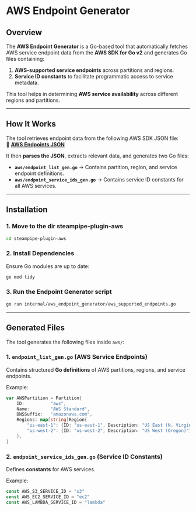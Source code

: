 
# **AWS Endpoint Generator**

## **Overview**
The **AWS Endpoint Generator** is a Go-based tool that automatically fetches AWS service endpoint data from the **AWS SDK for Go v2** and generates Go files containing:

1. **AWS-supported service endpoints** across partitions and regions.
2. **Service ID constants** to facilitate programmatic access to service metadata.

This tool helps in determining **AWS service availability** across different regions and partitions.

---

## **How It Works**
The tool retrieves endpoint data from the following AWS SDK JSON file:  
🔗 **[AWS Endpoints JSON](https://raw.githubusercontent.com/aws/aws-sdk-go-v2/master/codegen/smithy-aws-go-codegen/src/main/resources/software/amazon/smithy/aws/go/codegen/endpoints.json)**  

It then **parses the JSON**, extracts relevant data, and generates two Go files:
- **`aws/endpoint_list_gen.go`** → Contains partition, region, and service endpoint definitions.
- **`aws/endpoint_service_ids_gen.go`** → Contains service ID constants for all AWS services.

---

## **Installation**
### **1. Move to the dir steampipe-plugin-aws**
```sh
cd steampipe-plugin-aws
```

### **2. Install Dependencies**
Ensure Go modules are up to date:
```sh
go mod tidy
```

### **3. Run the Endpoint Generator script**

```sh
go run internal/aws_endpoint_generator/aws_supported_endpoints.go 
```

---

## **Generated Files**
The tool generates the following files inside `aws/`:

### **1. `endpoint_list_gen.go`** (AWS Service Endpoints)
Contains structured **Go definitions** of AWS partitions, regions, and service endpoints.

Example:
```go
var AWSPartition = Partition{
	ID:          "aws",
	Name:        "AWS Standard",
	DNSSuffix:   "amazonaws.com",
	Regions: map[string]Region{
		"us-east-1": {ID: "us-east-1", Description: "US East (N. Virginia)"},
		"us-west-2": {ID: "us-west-2", Description: "US West (Oregon)"},
	},
}
```

### **2. `endpoint_service_ids_gen.go`** (Service ID Constants)
Defines **constants** for AWS services.

Example:
```go
const AWS_S3_SERVICE_ID = "s3"
const AWS_EC2_SERVICE_ID = "ec2"
const AWS_LAMBDA_SERVICE_ID = "lambda"
```